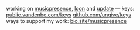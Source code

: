 working on [musicpresence](https://github.com/ungive/discord-music-presence), [loon](https://github.com/ungive/loon) and [update](https://github.com/ungive/update) &mdash; keys: [public.vandenbe.com/keys](https://public.vandenbe.com/keys) [github.com/ungive/keys](https://github.com/ungive/keys)  
ways to support my work: [bio.site/musicpresence](https://bio.site/musicpresence)

<!--
**jonasberge/jonasberge** is a ✨ _special_ ✨ repository because its `README.md` (this file) appears on your GitHub profile.

Here are some ideas to get you started:

- 🔭 I’m currently working on ...
- 🌱 I’m currently learning ...
- 👯 I’m looking to collaborate on ...
- 🤔 I’m looking for help with ...
- 💬 Ask me about ...
- 📫 How to reach me: ...
- 😄 Pronouns: ...
- ⚡ Fun fact: ...
-->
